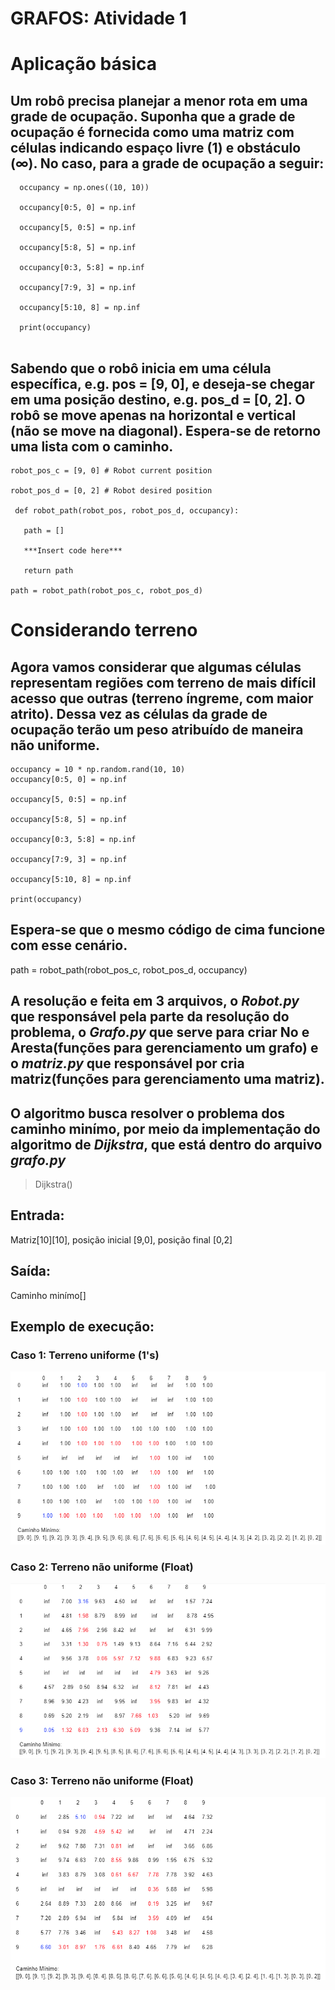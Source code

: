 # GRAFOS: Atividade 1

# Aplicação básica
## Um robô precisa planejar a menor rota em uma grade de ocupação. Suponha que a grade de ocupação é fornecida como uma matriz com células indicando espaço livre (1) e obstáculo (∞). No caso, para a grade de ocupação a seguir:

```
  occupancy = np.ones((10, 10))
  
  occupancy[0:5, 0] = np.inf
  
  occupancy[5, 0:5] = np.inf
  
  occupancy[5:8, 5] = np.inf
  
  occupancy[0:3, 5:8] = np.inf
  
  occupancy[7:9, 3] = np.inf
  
  occupancy[5:10, 8] = np.inf
  
  print(occupancy)
  
 ```
  
 ## Sabendo que o robô inicia em uma célula específica, e.g. pos = [9, 0], e deseja-se chegar em uma posição destino, e.g. pos_d = [0, 2]. O robô se move apenas na horizontal e vertical (não se move na diagonal). Espera-se de retorno uma lista com o caminho.
 
 ```
 robot_pos_c = [9, 0] # Robot current position
 
 robot_pos_d = [0, 2] # Robot desired position

  def robot_path(robot_pos, robot_pos_d, occupancy):

    path = []
  
    ***Insert code here***
  
    return path

path = robot_path(robot_pos_c, robot_pos_d) 
```
 

# Considerando terreno
  ## Agora vamos considerar que algumas células representam regiões com terreno de mais difícil acesso que outras (terreno íngreme, com maior atrito). Dessa vez as células da grade de ocupação terão um peso atribuído de maneira não uniforme.
  ```
  occupancy = 10 * np.random.rand(10, 10)
  occupancy[0:5, 0] = np.inf
  
  occupancy[5, 0:5] = np.inf
  
  occupancy[5:8, 5] = np.inf
  
  occupancy[0:3, 5:8] = np.inf
  
  occupancy[7:9, 3] = np.inf
  
  occupancy[5:10, 8] = np.inf
  
  print(occupancy)
  
  ```
  

## Espera-se que o mesmo código de cima funcione com esse cenário.

  path = robot_path(robot_pos_c, robot_pos_d, occupancy)

## A resolução e feita em 3 arquivos, o ***Robot.py*** que responsável pela parte da resolução do problema, o ***Grafo.py*** que serve para criar No e Aresta(funções para gerenciamento um grafo) e o ***matriz.py*** que responsável por cria matriz(funções para gerenciamento uma matriz).

## O algoritmo busca resolver o problema dos caminho minímo, por meio da implementação do algoritmo de  ***Dijkstra***, que está dentro do arquivo ***grafo.py***
> Dijkstra()

## Entrada: 
  Matriz[10][10], posição inicial [9,0], posição final [0,2]
## Saída:
  Caminho minímo[]
## Exemplo de execução:
### Caso 1: Terreno uniforme (1's)
![Screenshot](caso1.png)
### Caso 2: Terreno não uniforme (Float)
![Screenshot](caso2.png)
### Caso 3: Terreno não uniforme (Float)
![Screenshot](caso3.png)
